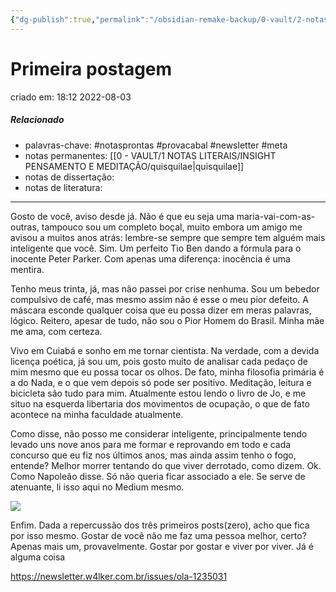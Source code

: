 ```yaml
---
{"dg-publish":true,"permalink":"/obsidian-remake-backup/0-vault/2-notas-permanentes/primeira-postagem/","title":"Primeira postagem","tags":["permanente","notasprontas","provacabal","newsletter","meta"],"dgHomeLink":true,"dgShowLocalGraph":true,"dgShowFileTree":true,"dgEnableSearch":true,"noteIcon":""}
---
```


# Primeira postagem
criado em: 18:12 2022-08-03

##### Relacionado
- palavras-chave: #notasprontas  #provacabal #newsletter #meta 
- notas permanentes: [[0 - VAULT/1 NOTAS LITERAIS/INSIGHT PENSAMENTO E MEDITAÇÃO/quisquilae\|quisquilae]]
- notas de dissertação:
- notas de literatura: 

---

Gosto de você, aviso desde já. Não é que eu seja uma maria-vai-com-as-outras, tampouco sou um completo boçal, muito embora um amigo me avisou a muitos anos atrás: lembre-se sempre que sempre tem alguém mais inteligente que você. Sim. Um perfeito Tio Ben dando a fórmula para o inocente Peter Parker. Com apenas uma diferença: inocência é uma mentira.

Tenho meus trinta, já, mas não passei por crise nenhuma. Sou um bebedor compulsivo de café, mas mesmo assim não é esse o meu pior defeito. A máscara esconde qualquer coisa que eu possa dizer em meras palavras, lógico. Reitero, apesar de tudo, não sou o Pior Homem do Brasil. Minha mãe me ama, com certeza.

Vivo em Cuiabá e sonho em me tornar cientista. Na verdade, com a devida licença poética, já sou um, pois gosto muito de analisar cada pedaço de mim mesmo que eu possa tocar os olhos. De fato, minha filosofia primária é a do Nada, e o que vem depois só pode ser positivo. Meditação, leitura e bicicleta são tudo para mim. Atualmente estou lendo o livro de Jo, e me situo na esquerda libertaria dos movimentos de ocupação, o que de fato acontece na minha faculdade atualmente.

Como disse, não posso me considerar inteligente, principalmente tendo levado uns nove anos para me formar e reprovando em todo e cada concurso que eu fiz nos últimos anos, mas ainda assim tenho o fogo, entende? Melhor morrer tentando do que viver derrotado, como dizem. Ok. Como Napoleão disse. Só não queria ficar associado a ele. Se serve de atenuante, li isso aqui no Medium mesmo.

![](https://s3.amazonaws.com/revue/items/images/016/530/308/mail/b5f03869-9bfb-4812-a682-1518fd2d244e_800x800.jpeg?1655858865)

Enfim. Dada a repercussão dos três primeiros posts(zero), acho que fica por isso mesmo. Gostar de você não me faz uma pessoa melhor, certo? Apenas mais um, provavelmente. Gostar por gostar e viver por viver. Já é alguma coisa

https://newsletter.w4lker.com.br/issues/ola-1235031